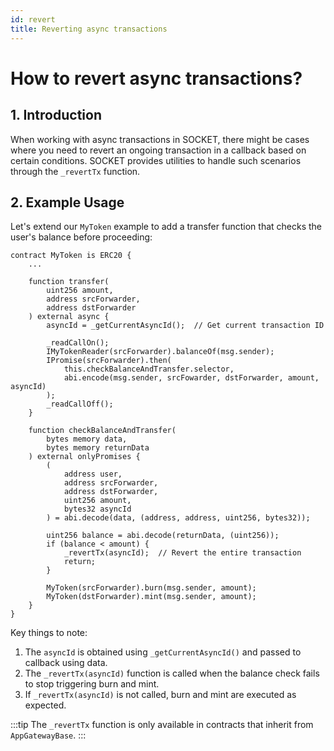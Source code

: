 ```yaml
---
id: revert
title: Reverting async transactions
---
```


# How to revert async transactions?

## 1. Introduction

When working with async transactions in SOCKET, there might be cases where you need to revert an ongoing transaction in a callback based on certain conditions. SOCKET provides utilities to handle such scenarios through the `_revertTx` function.

## 2. Example Usage

Let's extend our `MyToken` example to add a transfer function that checks the user's balance before proceeding:

```solidity
contract MyToken is ERC20 {
    ...

    function transfer(
        uint256 amount,
        address srcForwarder,
        address dstForwarder
    ) external async {
        asyncId = _getCurrentAsyncId();  // Get current transaction ID

        _readCallOn();
        IMyTokenReader(srcForwarder).balanceOf(msg.sender);
        IPromise(srcForwarder).then(
            this.checkBalanceAndTransfer.selector,
            abi.encode(msg.sender, srcFowarder, dstForwarder, amount, asyncId)
        );
        _readCallOff();
    }

    function checkBalanceAndTransfer(
        bytes memory data,
        bytes memory returnData
    ) external onlyPromises {
        (
            address user,
            address srcForwarder,
            address dstForwarder,
            uint256 amount,
            bytes32 asyncId
        ) = abi.decode(data, (address, address, uint256, bytes32));

        uint256 balance = abi.decode(returnData, (uint256));
        if (balance < amount) {
            _revertTx(asyncId);  // Revert the entire transaction
            return;
        }

        MyToken(srcForwarder).burn(msg.sender, amount);
        MyToken(dstForwarder).mint(msg.sender, amount);
    }
}
```

Key things to note:

1. The `asyncId` is obtained using `_getCurrentAsyncId()` and passed to callback using data.
2. The `_revertTx(asyncId)` function is called when the balance check fails to stop triggering burn and mint.
3. If `_revertTx(asyncId)` is not called, burn and mint are executed as expected.

:::tip
The `_revertTx` function is only available in contracts that inherit from `AppGatewayBase`.
:::
